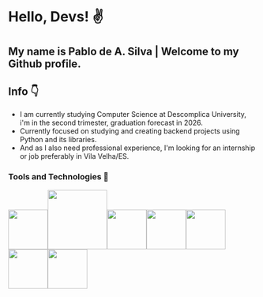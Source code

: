 # Hello, Devs! :v:	

## My name is Pablo de A. Silva | Welcome to my Github profile.
## Info :point_down:

- I am currently studying Computer Science at Descomplica University, i'm in the second trimester, graduation forecast in 2026.
- Currently focused on studying and creating backend projects using Python and its libraries.
- And as I also need professional experience, I'm looking for an internship or job preferably in Vila Velha/ES.

### Tools and Technologies :pushpin:	
<img height=80px width=80px src="https://cdn.jsdelivr.net/gh/devicons/devicon/icons/python/python-original-wordmark.svg" /><img height=120px width=120px src="https://cdn.jsdelivr.net/gh/devicons/devicon/icons/pycharm/pycharm-original-wordmark.svg" /><img height=80px width=80px src="https://cdn.jsdelivr.net/gh/devicons/devicon/icons/numpy/numpy-original.svg" /><img height=80px width=80px src="https://cdn.jsdelivr.net/gh/devicons/devicon/icons/linux/linux-original.svg" /><img height=80px width=80px src="https://cdn.jsdelivr.net/gh/devicons/devicon/icons/vscode/vscode-original-wordmark.svg" /><img height=80px width=80px src="https://cdn.jsdelivr.net/gh/devicons/devicon/icons/ubuntu/ubuntu-plain-wordmark.svg" /><img height=80px width=80px src="https://cdn.jsdelivr.net/gh/devicons/devicon/icons/javascript/javascript-original.svg" />
